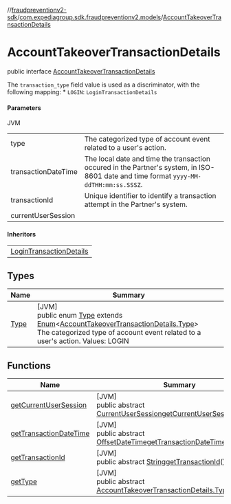 //[fraudpreventionv2-sdk](../../../index.md)/[com.expediagroup.sdk.fraudpreventionv2.models](../index.md)/[AccountTakeoverTransactionDetails](index.md)

# AccountTakeoverTransactionDetails

public interface [AccountTakeoverTransactionDetails](index.md)

The `transaction_type` field value is used as a discriminator, with the following mapping: * `LOGIN`: `LoginTransactionDetails`

#### Parameters

JVM

| | |
|---|---|
| type | The categorized type of account event related to a user's action. |
| transactionDateTime | The local date and time the transaction occured in the Partner's system, in ISO-8601 date and time format `yyyy-MM-ddTHH:mm:ss.SSSZ`. |
| transactionId | Unique identifier to identify a transaction attempt in the Partner's system. |
| currentUserSession |

#### Inheritors

| |
|---|
| [LoginTransactionDetails](../-login-transaction-details/index.md) |

## Types

| Name | Summary |
|---|---|
| [Type](-type/index.md) | [JVM]<br>public enum [Type](-type/index.md) extends [Enum](https://docs.oracle.com/javase/8/docs/api/java/lang/Enum.html)&lt;[AccountTakeoverTransactionDetails.Type](-type/index.md)&gt;<br>The categorized type of account event related to a user's action. Values: LOGIN |

## Functions

| Name | Summary |
|---|---|
| [getCurrentUserSession](get-current-user-session.md) | [JVM]<br>public abstract [CurrentUserSession](../-current-user-session/index.md)[getCurrentUserSession](get-current-user-session.md)() |
| [getTransactionDateTime](get-transaction-date-time.md) | [JVM]<br>public abstract [OffsetDateTime](https://docs.oracle.com/javase/8/docs/api/java/time/OffsetDateTime.html)[getTransactionDateTime](get-transaction-date-time.md)() |
| [getTransactionId](get-transaction-id.md) | [JVM]<br>public abstract [String](https://docs.oracle.com/javase/8/docs/api/java/lang/String.html)[getTransactionId](get-transaction-id.md)() |
| [getType](get-type.md) | [JVM]<br>public abstract [AccountTakeoverTransactionDetails.Type](-type/index.md)[getType](get-type.md)() |
